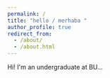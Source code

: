 ```yaml
---
permalink: /
title: "hello / merhaba "
author_profile: true
redirect_from: 
  - /about/
  - /about.html
---
```


Hi! I'm an undergraduate at BU...

